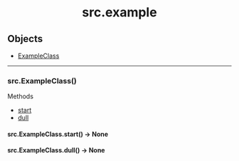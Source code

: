 <div align="center">
  
  # src.example
  
</div>

## Objects

- [ExampleClass](#src)

---

### src.ExampleClass()

Methods

- [start](#start)
- [dull](#dull)

#### src.ExampleClass.start() -> None

#### src.ExampleClass.dull() -> None


```python

```
